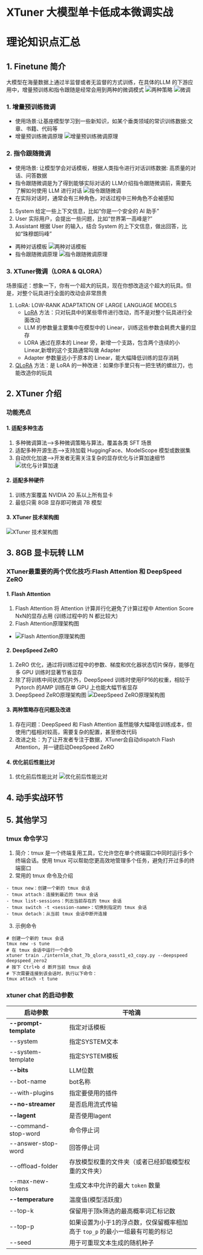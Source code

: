 # XTuner 大模型单卡低成本微调实战
# 理论知识点汇总
## 1. Finetune 简介
大模型在海量数据上通过半监督或者无监督的方式训练，在具体的LLM 的下游应用中，增量预训练和指令跟随是经常会用到两种的微调模式
 ![两种策略](https://github.com/sokolo05/Scholar_PuYu/blob/main/01.%E8%AF%BE%E7%A8%8B%E4%BD%9C%E4%B8%9A/%E5%9B%BE%E7%89%87/%E7%AC%AC4%E8%8A%82%E8%AF%BE/01.%E4%B8%A4%E7%A7%8D%E7%AD%96%E7%95%A5.png)
 ![微调](https://github.com/sokolo05/Scholar_PuYu/blob/main/01.%E8%AF%BE%E7%A8%8B%E4%BD%9C%E4%B8%9A/%E5%9B%BE%E7%89%87/%E7%AC%AC4%E8%8A%82%E8%AF%BE/03.%E5%BE%AE%E8%B0%83.png)
### 1. 增量预训练微调
- 使用场景:让基座模型学习到一些新知识，如某个垂类领域的常识训练数据:文章、书籍、代码等
- 增量预训练微调原理
![增量预训练微调原理](https://github.com/sokolo05/Scholar_PuYu/blob/main/01.%E8%AF%BE%E7%A8%8B%E4%BD%9C%E4%B8%9A/%E5%9B%BE%E7%89%87/%E7%AC%AC4%E8%8A%82%E8%AF%BE/06.%E5%A2%9E%E9%87%8F%E5%BE%AE%E8%B0%83%E5%8E%9F%E7%90%86.png)
### 2. 指令跟随微调
- 使用场景: 让模型学会对话模板，根据人类指令进行对话训练数据: 高质量的对话、问答数据
- 指令跟随微调是为了得到能够实际对话的 LLM介绍指令跟随微调前，需要先了解如何使用 LLM 进行对话
![指令跟随微调](https://github.com/sokolo05/Scholar_PuYu/blob/main/01.%E8%AF%BE%E7%A8%8B%E4%BD%9C%E4%B8%9A/%E5%9B%BE%E7%89%87/%E7%AC%AC4%E8%8A%82%E8%AF%BE/02.%E6%8C%87%E4%BB%A4%E5%BE%AE%E8%B0%83.png)
- 在实际对话时，通常会有三种角色，对话过程中三种角色不会被感知
1. System  给定一些上下文信息，比如“你是一个安全的 AI 助手”
2. User  实际用户，会提出一些问题，比如“世界第一高峰是?”
3. Assistant  根据 User 的输入，结合 System 的上下文信息，做出回答，比如“珠穆朗玛峰”
- 两种对话模板
![两种对话模板](https://github.com/sokolo05/Scholar_PuYu/blob/main/01.%E8%AF%BE%E7%A8%8B%E4%BD%9C%E4%B8%9A/%E5%9B%BE%E7%89%87/%E7%AC%AC4%E8%8A%82%E8%AF%BE/04.%E4%B8%A4%E7%A7%8D%E5%AF%B9%E8%AF%9D%E6%A8%A1%E6%9D%BF.png)
- 指令跟随微调原理
![指令跟随微调原理](https://github.com/sokolo05/Scholar_PuYu/blob/main/01.%E8%AF%BE%E7%A8%8B%E4%BD%9C%E4%B8%9A/%E5%9B%BE%E7%89%87/%E7%AC%AC4%E8%8A%82%E8%AF%BE/05.%E6%8C%87%E4%BB%A4%E5%BE%AE%E8%B0%83%E5%8E%9F%E7%90%86.png)
### 3. XTuner微调（LORA & QLORA）
场景描述：想象一下，你有一个超大的玩具，现在你想改造这个超大的玩具。但是，对整个玩具进行全面的改动会非常昂贵
1. LoRA: LOW-RANK ADAPTATION OF LARGE LANGUAGE MODELS
   - [LoRA](https://arxiv.org/abs/2106.09685) 方法：只对玩具中的某些零件进行改动，而不是对整个玩具进行全面改动
   - LLM 的参数量主要集中在模型中的 Linear，训练这些参数会耗费大量的显存
   - LORA 通过在原本的 Linear 旁，新增一个支路，包含两个连续的小 Linear,新增的这个支路通常叫做 Adapter
   - Adapter 参数量远小于原本的 Linear，能大幅降低训练的显存消耗
2. [QLoRA](https://arxiv.org/abs/2305.14314) 方法：是 LoRA 的一种改进：如果你手里只有一把生锈的螺丝刀，也能改造你的玩具
## 2. XTuner 介绍
### 功能亮点
#### 1. 适配多种生态
1. 多种微调算法——>多种微调策略与算法，覆盖各类 SFT 场景
2. 适配多种开源生态——>支持加载 HuggingFace、ModelScope 模型或数据集
3. 自动优化加速——>开发者无需关注复杂的显存优化与计算加速细节
![优化与计算加速](https://github.com/sokolo05/Scholar_PuYu/blob/main/01.%E8%AF%BE%E7%A8%8B%E4%BD%9C%E4%B8%9A/%E5%9B%BE%E7%89%87/%E7%AC%AC4%E8%8A%82%E8%AF%BE/07.%E5%8F%82%E6%95%B0%E4%BC%98%E5%8C%96%E5%99%A8%E8%B0%83%E5%BA%A6.png)
#### 2. 适配多种硬件
1. 训练方案覆盖 NVIDIA 20 系以上所有显卡
2. 最低只需 8GB 显存即可微调 7B 模型
#### 3. XTuner 技术架构图
![XTuner 技术架构图](https://github.com/sokolo05/Scholar_PuYu/blob/main/01.%E8%AF%BE%E7%A8%8B%E4%BD%9C%E4%B8%9A/%E5%9B%BE%E7%89%87/%E7%AC%AC4%E8%8A%82%E8%AF%BE/08.XTuner%20%E6%8A%80%E6%9C%AF%E6%9E%B6%E6%9E%84%E5%9B%BE.png)
## 3. 8GB 显卡玩转 LLM
### XTuner最重要的两个优化技巧:Flash Attention 和 DeepSpeed ZeRO 
#### 1. Flash Attention
1. Flash Attention 将 Attention 计算并行化避免了计算过程中 Attention Score NxN的显存占用 (训练过程中的 N 都比较大)
2. Flash Attention原理架构图
- ![Flash Attention原理架构图](https://github.com/sokolo05/Scholar_PuYu/blob/main/01.%E8%AF%BE%E7%A8%8B%E4%BD%9C%E4%B8%9A/%E5%9B%BE%E7%89%87/%E7%AC%AC4%E8%8A%82%E8%AF%BE/09.Flash%20Attention.png)
#### 2. DeepSpeed ZeRO 
1. ZeRO 优化，通过将训练过程中的参数、梯度和优化器状态切片保存，能够在多 GPU 训练时显著节省显存
2. 除了将训练中间状态切片外，DeepSpeed 训练时使用FP16的权重，相较于 Pytorch 的AMP 训练在单 GPU 上也能大幅节省显存
3. DeepSpeed ZeRO原理架构图 ![DeepSpeed ZeRO原理架构图](https://github.com/sokolo05/Scholar_PuYu/blob/main/01.%E8%AF%BE%E7%A8%8B%E4%BD%9C%E4%B8%9A/%E5%9B%BE%E7%89%87/%E7%AC%AC4%E8%8A%82%E8%AF%BE/10.DeepSpeed%20ZeRO.png)
#### 3. 两种策略存在问题及改进
1. 存在问题：DeepSpeed 和 Flash Attention 虽然能够大幅降低训练成本，但使用门槛相对较高，需要复杂的配置，甚至修改代码
2. 改进之处：为了让开发者专注于数据，XTuner会自动dispatch Flash Attention，并一键启动DeepSpeed ZeRO
#### 4. 优化前后性能比对
1. 优化前后性能比对 ![优化前后性能比对](https://github.com/sokolo05/Scholar_PuYu/blob/main/01.%E8%AF%BE%E7%A8%8B%E4%BD%9C%E4%B8%9A/%E5%9B%BE%E7%89%87/%E7%AC%AC4%E8%8A%82%E8%AF%BE/11.%E4%BC%98%E5%8C%96%E5%89%8D%E5%90%8E%E5%AF%B9%E6%AF%94.png)
## 4. 动手实战环节



## 5. 其他学习
### tmux 命令学习
1. 简介：tmux 是一个终端复用工具，它允许您在单个终端窗口中同时运行多个终端会话。使用 tmux 可以帮助您更高效地管理多个任务，避免打开过多的终端窗口
2. 常用的 tmux 命令及介绍
```
- tmux new：创建一个新的 tmux 会话
- tmux attach：连接到最近的 tmux 会话
- tmux list-sessions：列出当前存在的 tmux 会话
- tmux switch -t <session-name>：切换到指定的 tmux 会话
- tmux detach：从当前 tmux 会话中断开连接
```
3. 示例命令
  ```
# 创建一个新的 tmux 会话
tmux new -s tune
# 在 tmux 会话中运行一个命令
xtuner train ./internlm_chat_7b_qlora_oasst1_e3_copy.py --deepspeed deepspeed_zero2
# 按下 Ctrl+b d 断开当前 tmux 会话
# 下次需要连接到该会话时，执行以下命令：
tmux attach -t tune
```
### xtuner chat 的启动参数
| 启动参数              | 干哈滴                                                       |
| --------------------- | ------------------------------------------------------------ |
| **--prompt-template** | 指定对话模板                                                 |
| --system              | 指定SYSTEM文本                                               |
| --system-template     | 指定SYSTEM模板                                               |
| -**-bits**            | LLM位数                                                      |
| --bot-name            | bot名称                                                      |
| --with-plugins        | 指定要使用的插件                                             |
| **--no-streamer**     | 是否启用流式传输                                             |
| **--lagent**          | 是否使用lagent                                               |
| --command-stop-word   | 命令停止词                                                   |
| --answer-stop-word    | 回答停止词                                                   |
| --offload-folder      | 存放模型权重的文件夹（或者已经卸载模型权重的文件夹）         |
| --max-new-tokens      | 生成文本中允许的最大 `token` 数量                                |
| **--temperature**     | 温度值(模型活跃度)                                                      |
| --top-k               | 保留用于顶k筛选的最高概率词汇标记数                          |
| --top-p               | 如果设置为小于1的浮点数，仅保留概率相加高于 `top_p` 的最小一组最有可能的标记 |
| --seed                | 用于可重现文本生成的随机种子                                 |
